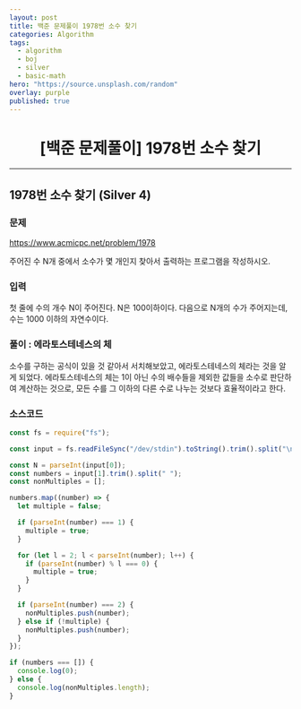 ```yaml
---
layout: post
title: 백준 문제풀이 1978번 소수 찾기
categories: Algorithm
tags:
  - algorithm
  - boj
  - silver
  - basic-math
hero: "https://source.unsplash.com/random"
overlay: purple
published: true
---
```


# <center>[백준 문제풀이] 1978번 소수 찾기</center>

---

## 1978번 소수 찾기 (Silver 4)

### 문제

https://www.acmicpc.net/problem/1978

주어진 수 N개 중에서 소수가 몇 개인지 찾아서 출력하는 프로그램을 작성하시오.

### 입력

첫 줄에 수의 개수 N이 주어진다. N은 100이하이다. 다음으로 N개의 수가 주어지는데, 수는 1000 이하의 자연수이다.

### 풀이 : 에라토스테네스의 체

소수를 구하는 공식이 있을 것 같아서 서치해보았고, 에라토스테네스의 체라는 것을 알게 되었다. 에라토스테네스의 체는 1이 아닌 수의 배수들을 제외한 값들을 소수로 판단하여 계산하는 것으로, 모든 수를 그 이하의 다른 수로 나누는 것보다 효율적이라고 한다.

### 소스코드

```js
const fs = require("fs");

const input = fs.readFileSync("/dev/stdin").toString().trim().split("\n");

const N = parseInt(input[0]);
const numbers = input[1].trim().split(" ");
const nonMultiples = [];

numbers.map((number) => {
  let multiple = false;

  if (parseInt(number) === 1) {
    multiple = true;
  }

  for (let l = 2; l < parseInt(number); l++) {
    if (parseInt(number) % l === 0) {
      multiple = true;
    }
  }

  if (parseInt(number) === 2) {
    nonMultiples.push(number);
  } else if (!multiple) {
    nonMultiples.push(number);
  }
});

if (numbers === []) {
  console.log(0);
} else {
  console.log(nonMultiples.length);
}
```
